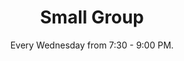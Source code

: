 ---
title: "Small Group"
category: "Connect"
description: "Involving both Bible study and community based activities, small groups gather together to connect, discuss, and share ideas within circles of 4-7 people. While reading passages directly from the Bible, these groups not only learn more about God, but also grow closer to one another as a tight knit community."
location: "Hosted at different AACF members' houses."
date: "Every Wednesday from 7:30 - 9:00 PM."
gif: ""
img: "../../images/connect/small_group.jpg"
link: "https://forms.gle/me2LuduXQdD1oYEJ6"
---